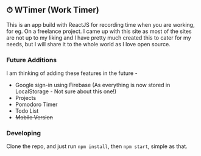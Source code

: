 ## ⏱ WTimer (Work Timer)

This is an app build with ReactJS for recording time when you are working, for eg. On a freelance project. I came up with this site as most of the sites are not up to my liking and I have pretty much created this to cater for my needs, but I will share it to the whole world as I love open source.

### Future Additions

I am thinking of adding these features in the future - 

- Google sign-in using Firebase (As everything is now stored in LocalStorage - Not sure about this one!)
- Projects
- Pomodoro Timer
- Todo List
- ~~Mobile Version~~

### Developing

Clone the repo, and just run `npm install`, then `npm start`, simple as that.
